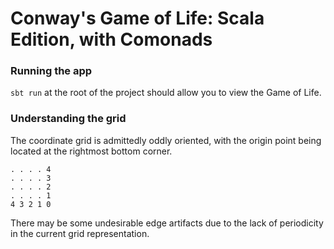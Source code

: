 # Conway's Game of Life: Scala Edition, with Comonads

### Running the app

`sbt run` at the root of the project should allow you to view the Game of Life.

### Understanding the grid
The coordinate grid is admittedly oddly oriented, with the origin point being located at the rightmost bottom corner.

```
. . . . 4
. . . . 3
. . . . 2
. . . . 1
4 3 2 1 0
``` 
 
There may be some undesirable edge artifacts due to the lack of periodicity in the current grid representation. 
